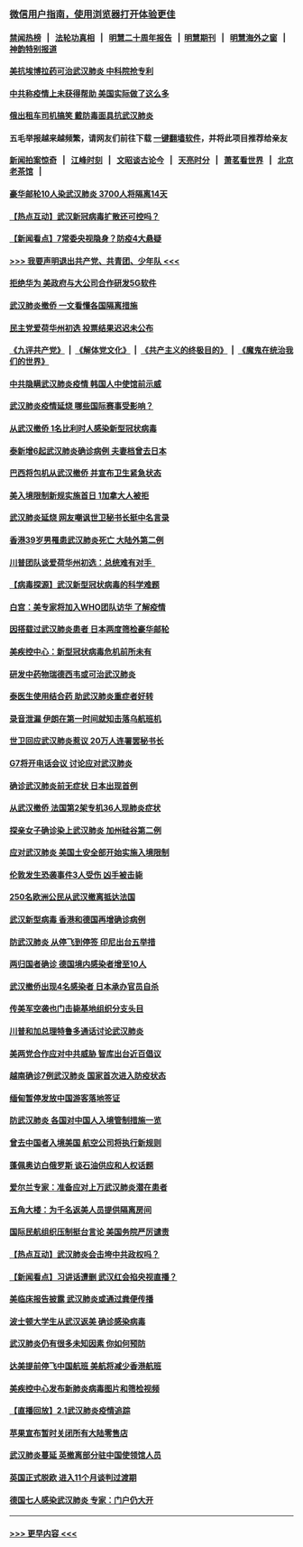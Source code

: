 ### [微信用户指南，使用浏览器打开体验更佳](https://github.com/gfw-breaker/banned-news1/blob/master/indexes/wechat-guide.md?t=0)
#### [禁闻热榜](热点新闻.md?t=0)  &nbsp;&nbsp;|&nbsp;&nbsp; [法轮功真相](https://github.com/gfw-breaker/truth/blob/master/README.md?t=0) &nbsp;&nbsp;|&nbsp;&nbsp; [明慧二十周年报告](https://github.com/gfw-breaker/mh-reports/blob/master/README.md?t=0) &nbsp;&nbsp;|&nbsp;&nbsp;[明慧期刊](https://github.com/gfw-breaker/mh-qikan) &nbsp;&nbsp;|&nbsp;&nbsp; [明慧海外之窗](https://github.com/gfw-breaker/mh-news/blob/master/README.md?t=0) &nbsp;&nbsp;|&nbsp;&nbsp; [神韵特别报道](https://github.com/gfw-breaker/mh-news/blob/master/shenyun.md?t=0)
#### [美抗埃博拉药可治武汉肺炎 中科院抢专利](../pages/nsc418/n11846409.md?t=02052244) 
#### [中共称疫情上未获得帮助 美国实际做了这么多](../pages/nsc418/n11846008.md?t=02052244) 
#### [俄出租车司机搞笑 戴防毒面具抗武汉肺炎](../pages/nsc418/n11845703.md?t=02052244) 
#### 五毛举报越来越频繁，请网友们前往下载 [一键翻墙软件](https://github.com/gfw-breaker/ssr-accounts)，并将此项目推荐给亲友
#### [新闻拍案惊奇](https://github.com/gfw-breaker/banned-news1/blob/master/pages/link4.md) &nbsp;&nbsp;|&nbsp;&nbsp; [江峰时刻](https://github.com/gfw-breaker/banned-news1/blob/master/pages/link4.md) &nbsp;&nbsp;|&nbsp;&nbsp; [文昭谈古论今](https://github.com/gfw-breaker/banned-news1/blob/master/pages/link4.md) &nbsp;&nbsp;|&nbsp;&nbsp; [天亮时分](https://github.com/gfw-breaker/banned-news1/blob/master/pages/link4.md) &nbsp;&nbsp;|&nbsp;&nbsp; [萧茗看世界](https://github.com/gfw-breaker/banned-news1/blob/master/pages/link4.md) &nbsp;&nbsp;|&nbsp;&nbsp; [北京老茶馆](https://github.com/gfw-breaker/banned-news1/blob/master/pages/link4.md) &nbsp;&nbsp;|&nbsp;&nbsp; 
#### [豪华邮轮10人染武汉肺炎 3700人将隔离14天](../pages/nsc418/n11845543.md?t=02052244) 
#### [【热点互动】武汉新冠病毒扩散还可控吗？](../pages/nsc418/n11844750.md?t=02052244) 
#### [【新闻看点】7常委央视隐身？防疫4大悬疑](../pages/nsc418/n11844611.md?t=02052244) 
#### [>>> 我要声明退出共产党、共青团、少年队 <<<](https://github.com/begood0513/goodnews/blob/master/quit/letter.md) 
#### [拒绝华为 美政府与大公司合作研发5G软件](../pages/nsc418/n11844625.md?t=02052244) 
#### [武汉肺炎撤侨 一文看懂各国隔离措施](../pages/nsc418/n11844216.md?t=02052244) 
#### [民主党爱荷华州初选 投票结果迟迟未公布](../pages/nsc418/n11844207.md?t=02052244) 
#### [《九评共产党》](https://github.com/begood0513/9ping.md/blob/master/README.md) &nbsp;|&nbsp; [《解体党文化》](../../../../jtdwh.md/blob/master/README.md)  &nbsp;|&nbsp; [《共产主义的终极目的》](../../../../gczydzjmd.md/blob/master/README.md) &nbsp;|&nbsp; [《魔鬼在统治我们的世界》](../../../../mgztzwmdsj.md/blob/master/README.md) 
#### [中共隐瞒武汉肺炎疫情 韩国人中使馆前示威](../pages/nsc418/n11844084.md?t=02052244) 
#### [武汉肺炎疫情延烧 哪些国际赛事受影响？](../pages/nsc418/n11843958.md?t=02052244) 
#### [从武汉撤侨 1名比利时人感染新型冠状病毒](../pages/nsc418/n11843977.md?t=02052244) 
#### [泰新增6起武汉肺炎确诊病例 夫妻档曾去日本](../pages/nsc418/n11843900.md?t=02052244) 
#### [巴西将包机从武汉撤侨 并宣布卫生紧急状态](../pages/nsc418/n11843418.md?t=02052244) 
#### [美入境限制新规实施首日 1加拿大人被拒](../pages/nsc418/n11843058.md?t=02052244) 
#### [武汉肺炎延烧 网友嘲讽世卫秘书长挺中名言录](../pages/nsc418/n11843056.md?t=02052244) 
#### [香港39岁男罹患武汉肺炎死亡 大陆外第二例](../pages/nsc418/n11843026.md?t=02052244) 
#### [川普团队谈爱荷华州初选：总统难有对手  ](../pages/nsc418/n11842867.md?t=02052244) 
#### [【病毒探源】武汉新型冠状病毒的科学难题](../pages/nsc418/n11842176.md?t=02052244) 
#### [白宫：美专家将加入WHO团队访华 了解疫情](../pages/nsc418/n11842198.md?t=02052244) 
#### [因搭载过武汉肺炎患者 日本两度筛检豪华邮轮](../pages/nsc418/n11842447.md?t=02052244) 
#### [美疾控中心：新型冠状病毒危机前所未有](../pages/nsc418/n11842406.md?t=02052244) 
#### [研发中药物瑞德西韦或可治武汉肺炎](../pages/nsc418/n11842100.md?t=02052244) 
#### [泰医生使用结合药 助武汉肺炎重症者好转](../pages/nsc418/n11842096.md?t=02052244) 
#### [录音泄漏 伊朗在第一时间就知击落乌航班机](../pages/nsc418/n11842002.md?t=02052244) 
#### [世卫回应武汉肺炎惹议 20万人连署罢秘书长](../pages/nsc418/n11841664.md?t=02052244) 
#### [G7将开电话会议 讨论应对武汉肺炎](../pages/nsc418/n11841658.md?t=02052244) 
#### [确诊武汉肺炎前无症状 日本出现首例](../pages/nsc418/n11841567.md?t=02052244) 
#### [从武汉撤侨 法国第2架专机36人现肺炎症状](../pages/nsc418/n11841382.md?t=02052244) 
#### [探亲女子确诊染上武汉肺炎 加州硅谷第二例](../pages/nsc418/n11839784.md?t=02052244) 
#### [应对武汉肺炎 美国土安全部开始实施入境限制](../pages/nsc418/n11839729.md?t=02052244) 
#### [伦敦发生恐袭事件3人受伤 凶手被击毙](../pages/nsc418/n11839442.md?t=02052244) 
#### [250名欧洲公民从武汉撤离抵达法国](../pages/nsc418/n11839438.md?t=02052244) 
#### [武汉新型病毒 香港和德国再增确诊病例](../pages/nsc418/n11839381.md?t=02052244) 
#### [防武汉肺炎 从停飞到停签 印尼出台五举措](../pages/nsc418/n11839282.md?t=02052244) 
#### [两归国者确诊 德国境内感染者增至10人](../pages/nsc418/n11839164.md?t=02052244) 
#### [武汉撤侨出现4名感染者 日本承办官员自杀](../pages/nsc418/n11839044.md?t=02052244) 
#### [传美军空袭也门击毙基地组织分支头目](../pages/nsc418/n11839210.md?t=02052244) 
#### [川普和加总理特鲁多通话讨论武汉肺炎](../pages/nsc418/n11839128.md?t=02052244) 
#### [美两党合作应对中共威胁 智库出台近百倡议](../pages/nsc418/n11838437.md?t=02052244) 
#### [越南确诊7例武汉肺炎 国家首次进入防疫状态](../pages/nsc418/n11838860.md?t=02052244) 
#### [缅甸暂停发放中国游客落地签证](../pages/nsc418/n11838730.md?t=02052244) 
#### [防武汉肺炎 各国对中国人入境管制措施一览](../pages/nsc418/n11838726.md?t=02052244) 
#### [曾去中国者入境美国 航空公司将执行新规则](../pages/nsc418/n11838375.md?t=02052244) 
#### [蓬佩奥访白俄罗斯 谈石油供应和人权话题](../pages/nsc418/n11838242.md?t=02052244) 
#### [爱尔兰专家：准备应对上万武汉肺炎潜在患者](../pages/nsc418/n11837978.md?t=02052244) 
#### [五角大楼：为千名返美人员提供隔离房间](../pages/nsc418/n11837831.md?t=02052244) 
#### [国际民航组织压制挺台言论 美国务院严厉谴责](../pages/nsc418/n11837791.md?t=02052244) 
#### [【热点互动】武汉肺炎会击垮中共政权吗？](../pages/nsc418/n11837779.md?t=02052244) 
#### [【新闻看点】习讲话遭删 武汉红会掐央视直播？](../pages/nsc418/n11837573.md?t=02052244) 
#### [美临床报告披露 武汉肺炎或通过粪便传播](../pages/nsc418/n11837626.md?t=02052244) 
#### [波士顿大学生从武汉返美 确诊感染病毒](../pages/nsc418/n11837580.md?t=02052244) 
#### [武汉肺炎仍有很多未知因素 你如何预防](../pages/nsc418/n11837666.md?t=02052244) 
#### [达美提前停飞中国航班 美航将减少香港航班](../pages/nsc418/n11837649.md?t=02052244) 
#### [美疾控中心发布新肺炎病毒图片和筛检视频](../pages/nsc418/n11837491.md?t=02052244) 
#### [【直播回放】2.1武汉肺炎疫情追踪](../pages/nsc418/n11837232.md?t=02052244) 
#### [苹果宣布暂时关闭所有大陆零售店](../pages/nsc418/n11837097.md?t=02052244) 
#### [武汉肺炎蔓延 英撤离部分驻中国使领馆人员](../pages/nsc418/n11837061.md?t=02052244) 
#### [英国正式脱欧 进入11个月谈判过渡期](../pages/nsc418/n11836911.md?t=02052244) 
#### [德国七人感染武汉肺炎 专家：门户仍大开](../pages/nsc418/n11836344.md?t=02052244) 

----
#### [ >>> 更早内容 <<< ](../indexes/nsc418-earlier.md)
